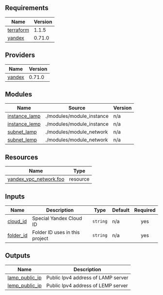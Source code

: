 ## Requirements

| Name | Version |
|------|---------|
| <a name="requirement_terraform"></a> [terraform](#requirement\_terraform) | 1.1.5 |
| <a name="requirement_yandex"></a> [yandex](#requirement\_yandex) | 0.71.0 |

## Providers

| Name | Version |
|------|---------|
| <a name="provider_yandex"></a> [yandex](#provider\_yandex) | 0.71.0 |

## Modules

| Name | Source | Version |
|------|--------|---------|
| <a name="module_instance_lamp"></a> [instance\_lamp](#module\_instance\_lamp) | ./modules/module_instance | n/a |
| <a name="module_instance_lemp"></a> [instance\_lemp](#module\_instance\_lemp) | ./modules/module_instance | n/a |
| <a name="module_subnet_lamp"></a> [subnet\_lamp](#module\_subnet\_lamp) | ./modules/module_network | n/a |
| <a name="module_subnet_lemp"></a> [subnet\_lemp](#module\_subnet\_lemp) | ./modules/module_network | n/a |

## Resources

| Name | Type |
|------|------|
| [yandex_vpc_network.foo](https://registry.terraform.io/providers/yandex-cloud/yandex/0.71.0/docs/resources/vpc_network) | resource |

## Inputs

| Name | Description | Type | Default | Required |
|------|-------------|------|---------|:--------:|
| <a name="input_cloud_id"></a> [cloud\_id](#input\_cloud\_id) | Special Yandex Cloud ID | `string` | n/a | yes |
| <a name="input_folder_id"></a> [folder\_id](#input\_folder\_id) | Folder ID uses in this project | `string` | n/a | yes |

## Outputs

| Name | Description |
|------|-------------|
| <a name="output_lamp_public_ip"></a> [lamp\_public\_ip](#output\_lamp\_public\_ip) | Public Ipv4 address of LAMP server |
| <a name="output_lemp_public_ip"></a> [lemp\_public\_ip](#output\_lemp\_public\_ip) | Public Ipv4 address of LEMP server |

